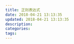 ```yaml
---
title: 正则表达式
date: 2018-04-21 13:13:35
updated: 2018-04-21 13:13:35
description:
categories:
tags:
---
```


